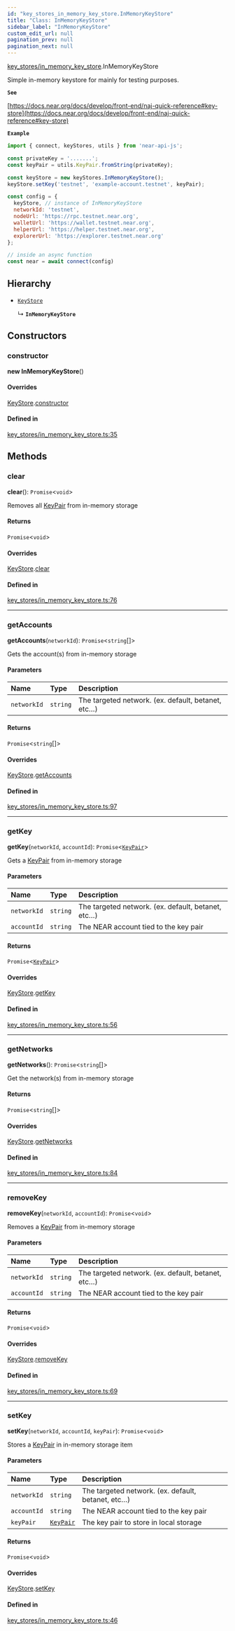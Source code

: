 ```yaml
---
id: "key_stores_in_memory_key_store.InMemoryKeyStore"
title: "Class: InMemoryKeyStore"
sidebar_label: "InMemoryKeyStore"
custom_edit_url: null
pagination_prev: null
pagination_next: null
---
```


[key_stores/in_memory_key_store](../modules/key_stores_in_memory_key_store.md).InMemoryKeyStore

Simple in-memory keystore for mainly for testing purposes.

**`See`**

[https://docs.near.org/docs/develop/front-end/naj-quick-reference#key-store](https://docs.near.org/docs/develop/front-end/naj-quick-reference#key-store)

**`Example`**

```js
import { connect, keyStores, utils } from 'near-api-js';

const privateKey = '.......';
const keyPair = utils.KeyPair.fromString(privateKey);

const keyStore = new keyStores.InMemoryKeyStore();
keyStore.setKey('testnet', 'example-account.testnet', keyPair);

const config = { 
  keyStore, // instance of InMemoryKeyStore
  networkId: 'testnet',
  nodeUrl: 'https://rpc.testnet.near.org',
  walletUrl: 'https://wallet.testnet.near.org',
  helperUrl: 'https://helper.testnet.near.org',
  explorerUrl: 'https://explorer.testnet.near.org'
};

// inside an async function
const near = await connect(config)
```

## Hierarchy

- [`KeyStore`](key_stores_keystore.KeyStore.md)

  ↳ **`InMemoryKeyStore`**

## Constructors

### constructor

**new InMemoryKeyStore**()

#### Overrides

[KeyStore](key_stores_keystore.KeyStore.md).[constructor](key_stores_keystore.KeyStore.md#constructor)

#### Defined in

[key_stores/in_memory_key_store.ts:35](https://github.com/maxhr/near--near-api-js/blob/87bf3c7e/packages/near-api-js/src/key_stores/in_memory_key_store.ts#L35)

## Methods

### clear

**clear**(): `Promise`<`void`\>

Removes all [KeyPair](utils_key_pair.KeyPair.md) from in-memory storage

#### Returns

`Promise`<`void`\>

#### Overrides

[KeyStore](key_stores_keystore.KeyStore.md).[clear](key_stores_keystore.KeyStore.md#clear)

#### Defined in

[key_stores/in_memory_key_store.ts:76](https://github.com/maxhr/near--near-api-js/blob/87bf3c7e/packages/near-api-js/src/key_stores/in_memory_key_store.ts#L76)

___

### getAccounts

**getAccounts**(`networkId`): `Promise`<`string`[]\>

Gets the account(s) from in-memory storage

#### Parameters

| Name | Type | Description |
| :------ | :------ | :------ |
| `networkId` | `string` | The targeted network. (ex. default, betanet, etc…) |

#### Returns

`Promise`<`string`[]\>

#### Overrides

[KeyStore](key_stores_keystore.KeyStore.md).[getAccounts](key_stores_keystore.KeyStore.md#getaccounts)

#### Defined in

[key_stores/in_memory_key_store.ts:97](https://github.com/maxhr/near--near-api-js/blob/87bf3c7e/packages/near-api-js/src/key_stores/in_memory_key_store.ts#L97)

___

### getKey

**getKey**(`networkId`, `accountId`): `Promise`<[`KeyPair`](utils_key_pair.KeyPair.md)\>

Gets a [KeyPair](utils_key_pair.KeyPair.md) from in-memory storage

#### Parameters

| Name | Type | Description |
| :------ | :------ | :------ |
| `networkId` | `string` | The targeted network. (ex. default, betanet, etc…) |
| `accountId` | `string` | The NEAR account tied to the key pair |

#### Returns

`Promise`<[`KeyPair`](utils_key_pair.KeyPair.md)\>

#### Overrides

[KeyStore](key_stores_keystore.KeyStore.md).[getKey](key_stores_keystore.KeyStore.md#getkey)

#### Defined in

[key_stores/in_memory_key_store.ts:56](https://github.com/maxhr/near--near-api-js/blob/87bf3c7e/packages/near-api-js/src/key_stores/in_memory_key_store.ts#L56)

___

### getNetworks

**getNetworks**(): `Promise`<`string`[]\>

Get the network(s) from in-memory storage

#### Returns

`Promise`<`string`[]\>

#### Overrides

[KeyStore](key_stores_keystore.KeyStore.md).[getNetworks](key_stores_keystore.KeyStore.md#getnetworks)

#### Defined in

[key_stores/in_memory_key_store.ts:84](https://github.com/maxhr/near--near-api-js/blob/87bf3c7e/packages/near-api-js/src/key_stores/in_memory_key_store.ts#L84)

___

### removeKey

**removeKey**(`networkId`, `accountId`): `Promise`<`void`\>

Removes a [KeyPair](utils_key_pair.KeyPair.md) from in-memory storage

#### Parameters

| Name | Type | Description |
| :------ | :------ | :------ |
| `networkId` | `string` | The targeted network. (ex. default, betanet, etc…) |
| `accountId` | `string` | The NEAR account tied to the key pair |

#### Returns

`Promise`<`void`\>

#### Overrides

[KeyStore](key_stores_keystore.KeyStore.md).[removeKey](key_stores_keystore.KeyStore.md#removekey)

#### Defined in

[key_stores/in_memory_key_store.ts:69](https://github.com/maxhr/near--near-api-js/blob/87bf3c7e/packages/near-api-js/src/key_stores/in_memory_key_store.ts#L69)

___

### setKey

**setKey**(`networkId`, `accountId`, `keyPair`): `Promise`<`void`\>

Stores a [KeyPair](utils_key_pair.KeyPair.md) in in-memory storage item

#### Parameters

| Name | Type | Description |
| :------ | :------ | :------ |
| `networkId` | `string` | The targeted network. (ex. default, betanet, etc…) |
| `accountId` | `string` | The NEAR account tied to the key pair |
| `keyPair` | [`KeyPair`](utils_key_pair.KeyPair.md) | The key pair to store in local storage |

#### Returns

`Promise`<`void`\>

#### Overrides

[KeyStore](key_stores_keystore.KeyStore.md).[setKey](key_stores_keystore.KeyStore.md#setkey)

#### Defined in

[key_stores/in_memory_key_store.ts:46](https://github.com/maxhr/near--near-api-js/blob/87bf3c7e/packages/near-api-js/src/key_stores/in_memory_key_store.ts#L46)

